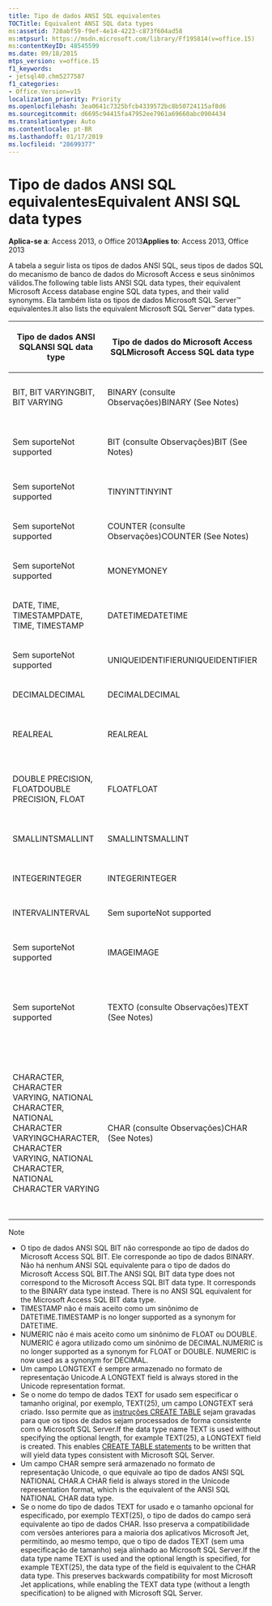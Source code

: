```yaml
---
title: Tipo de dados ANSI SQL equivalentes
TOCTitle: Equivalent ANSI SQL data types
ms:assetid: 720abf59-f9ef-4e14-4223-c873f604ad58
ms:mtpsurl: https://msdn.microsoft.com/library/Ff195814(v=office.15)
ms:contentKeyID: 48545599
ms.date: 09/18/2015
mtps_version: v=office.15
f1_keywords:
- jetsql40.chm5277587
f1_categories:
- Office.Version=v15
localization_priority: Priority
ms.openlocfilehash: 3ea0641c7325bfcb4339572bc8b50724115af8d6
ms.sourcegitcommit: d6695c94415fa47952ee7961a69660abc0904434
ms.translationtype: Auto
ms.contentlocale: pt-BR
ms.lasthandoff: 01/17/2019
ms.locfileid: "28699377"
---
```

# <a name="equivalent-ansi-sql-data-types"></a><span data-ttu-id="ac6df-102">Tipo de dados ANSI SQL equivalentes</span><span class="sxs-lookup"><span data-stu-id="ac6df-102">Equivalent ANSI SQL data types</span></span>


<span data-ttu-id="ac6df-103">**Aplica-se a**: Access 2013, o Office 2013</span><span class="sxs-lookup"><span data-stu-id="ac6df-103">**Applies to**: Access 2013, Office 2013</span></span>

<span data-ttu-id="ac6df-104">A tabela a seguir lista os tipos de dados ANSI SQL, seus tipos de dados SQL do mecanismo de banco de dados do Microsoft Access e seus sinônimos válidos.</span><span class="sxs-lookup"><span data-stu-id="ac6df-104">The following table lists ANSI SQL data types, their equivalent Microsoft Access database engine SQL data types, and their valid synonyms.</span></span> <span data-ttu-id="ac6df-105">Ela também lista os tipos de dados Microsoft SQL Server™ equivalentes.</span><span class="sxs-lookup"><span data-stu-id="ac6df-105">It also lists the equivalent Microsoft SQL Server™ data types.</span></span>

<table>
<colgroup>
<col style="width: 25%" />
<col style="width: 25%" />
<col style="width: 25%" />
<col style="width: 25%" />
</colgroup>
<thead>
<tr class="header">
<th><p><span data-ttu-id="ac6df-106">Tipo de dados ANSI SQL</span><span class="sxs-lookup"><span data-stu-id="ac6df-106">ANSI SQL data type</span></span></p></th>
<th><p><span data-ttu-id="ac6df-107">Tipo de dados do Microsoft Access SQL</span><span class="sxs-lookup"><span data-stu-id="ac6df-107">Microsoft Access SQL data type</span></span></p></th>
<th><p><span data-ttu-id="ac6df-108">
Sinônimo</span><span class="sxs-lookup"><span data-stu-id="ac6df-108">Synonym</span></span></p></th>
<th><p><span data-ttu-id="ac6df-109">Tipo de dados do Microsoft SQL Server</span><span class="sxs-lookup"><span data-stu-id="ac6df-109">Microsoft SQL Server data type</span></span></p></th>
</tr>
</thead>
<tbody>
<tr class="odd">
<td><p><span data-ttu-id="ac6df-110">BIT, BIT VARYING</span><span class="sxs-lookup"><span data-stu-id="ac6df-110">BIT, BIT VARYING</span></span></p></td>
<td><p><span data-ttu-id="ac6df-111">BINARY (consulte Observações)</span><span class="sxs-lookup"><span data-stu-id="ac6df-111">BINARY (See Notes)</span></span></p></td>
<td><p><span data-ttu-id="ac6df-112">VARBINARY, BINÁRIO VARIANTE BIT VARIADOS</span><span class="sxs-lookup"><span data-stu-id="ac6df-112">VARBINARY, BINARY VARYING BIT VARYING</span></span></p></td>
<td><p><span data-ttu-id="ac6df-113">BINARY, VARBINARY</span><span class="sxs-lookup"><span data-stu-id="ac6df-113">BINARY, VARBINARY</span></span></p></td>
</tr>
<tr class="even">
<td><p><span data-ttu-id="ac6df-114">Sem suporte</span><span class="sxs-lookup"><span data-stu-id="ac6df-114">Not supported</span></span></p></td>
<td><p><span data-ttu-id="ac6df-115">BIT (consulte Observações)</span><span class="sxs-lookup"><span data-stu-id="ac6df-115">BIT (See Notes)</span></span></p></td>
<td><p><span data-ttu-id="ac6df-116">BOOLEAN, LOGICAL, LOGICAL1, YESNO</span><span class="sxs-lookup"><span data-stu-id="ac6df-116">BOOLEAN, LOGICAL, LOGICAL1, YESNO</span></span></p></td>
<td><p><span data-ttu-id="ac6df-117">BIT</span><span class="sxs-lookup"><span data-stu-id="ac6df-117">BIT</span></span></p></td>
</tr>
<tr class="odd">
<td><p><span data-ttu-id="ac6df-118">Sem suporte</span><span class="sxs-lookup"><span data-stu-id="ac6df-118">Not supported</span></span></p></td>
<td><p><span data-ttu-id="ac6df-119">TINYINT</span><span class="sxs-lookup"><span data-stu-id="ac6df-119">TINYINT</span></span></p></td>
<td><p><span data-ttu-id="ac6df-120">INTEGER1, BYTE</span><span class="sxs-lookup"><span data-stu-id="ac6df-120">INTEGER1, BYTE</span></span></p></td>
<td><p><span data-ttu-id="ac6df-121">TINYINT</span><span class="sxs-lookup"><span data-stu-id="ac6df-121">TINYINT</span></span></p></td>
</tr>
<tr class="even">
<td><p><span data-ttu-id="ac6df-122">Sem suporte</span><span class="sxs-lookup"><span data-stu-id="ac6df-122">Not supported</span></span></p></td>
<td><p><span data-ttu-id="ac6df-123">COUNTER (consulte Observações)</span><span class="sxs-lookup"><span data-stu-id="ac6df-123">COUNTER (See Notes)</span></span></p></td>
<td><p><span data-ttu-id="ac6df-124">AUTOINCREMENT</span><span class="sxs-lookup"><span data-stu-id="ac6df-124">AUTOINCREMENT</span></span></p></td>
<td><p><span data-ttu-id="ac6df-125">(Consulte Observações)</span><span class="sxs-lookup"><span data-stu-id="ac6df-125">(See Notes)</span></span></p></td>
</tr>
<tr class="odd">
<td><p><span data-ttu-id="ac6df-126">Sem suporte</span><span class="sxs-lookup"><span data-stu-id="ac6df-126">Not supported</span></span></p></td>
<td><p><span data-ttu-id="ac6df-127">MONEY</span><span class="sxs-lookup"><span data-stu-id="ac6df-127">MONEY</span></span></p></td>
<td><p><span data-ttu-id="ac6df-128">CURRENCY</span><span class="sxs-lookup"><span data-stu-id="ac6df-128">CURRENCY</span></span></p></td>
<td><p><span data-ttu-id="ac6df-129">MONEY</span><span class="sxs-lookup"><span data-stu-id="ac6df-129">MONEY</span></span></p></td>
</tr>
<tr class="even">
<td><p><span data-ttu-id="ac6df-130">DATE, TIME, TIMESTAMP</span><span class="sxs-lookup"><span data-stu-id="ac6df-130">DATE, TIME, TIMESTAMP</span></span></p></td>
<td><p><span data-ttu-id="ac6df-131">DATETIME</span><span class="sxs-lookup"><span data-stu-id="ac6df-131">DATETIME</span></span></p></td>
<td><p><span data-ttu-id="ac6df-132">DATE, TIME (consulte Observações)</span><span class="sxs-lookup"><span data-stu-id="ac6df-132">DATE, TIME (See Notes)</span></span></p></td>
<td><p><span data-ttu-id="ac6df-133">DATETIME</span><span class="sxs-lookup"><span data-stu-id="ac6df-133">DATETIME</span></span></p></td>
</tr>
<tr class="odd">
<td><p><span data-ttu-id="ac6df-134">Sem suporte</span><span class="sxs-lookup"><span data-stu-id="ac6df-134">Not supported</span></span></p></td>
<td><p><span data-ttu-id="ac6df-135">UNIQUEIDENTIFIER</span><span class="sxs-lookup"><span data-stu-id="ac6df-135">UNIQUEIDENTIFIER</span></span></p></td>
<td><p><span data-ttu-id="ac6df-136">GUID</span><span class="sxs-lookup"><span data-stu-id="ac6df-136">GUID</span></span></p></td>
<td><p><span data-ttu-id="ac6df-137">UNIQUEIDENTIFIER</span><span class="sxs-lookup"><span data-stu-id="ac6df-137">UNIQUEIDENTIFIER</span></span></p></td>
</tr>
<tr class="even">
<td><p><span data-ttu-id="ac6df-138">DECIMAL</span><span class="sxs-lookup"><span data-stu-id="ac6df-138">DECIMAL</span></span></p></td>
<td><p><span data-ttu-id="ac6df-139">DECIMAL</span><span class="sxs-lookup"><span data-stu-id="ac6df-139">DECIMAL</span></span></p></td>
<td><p><span data-ttu-id="ac6df-140">NUMERIC, DEC</span><span class="sxs-lookup"><span data-stu-id="ac6df-140">NUMERIC, DEC</span></span></p></td>
<td><p><span data-ttu-id="ac6df-141">DECIMAL</span><span class="sxs-lookup"><span data-stu-id="ac6df-141">DECIMAL</span></span></p></td>
</tr>
<tr class="odd">
<td><p><span data-ttu-id="ac6df-142">REAL</span><span class="sxs-lookup"><span data-stu-id="ac6df-142">REAL</span></span></p></td>
<td><p><span data-ttu-id="ac6df-143">REAL</span><span class="sxs-lookup"><span data-stu-id="ac6df-143">REAL</span></span></p></td>
<td><p><span data-ttu-id="ac6df-144">SINGLE, FLOAT4, IEEESINGLE</span><span class="sxs-lookup"><span data-stu-id="ac6df-144">SINGLE, FLOAT4, IEEESINGLE</span></span></p></td>
<td><p><span data-ttu-id="ac6df-145">REAL</span><span class="sxs-lookup"><span data-stu-id="ac6df-145">REAL</span></span></p></td>
</tr>
<tr class="even">
<td><p><span data-ttu-id="ac6df-146">DOUBLE PRECISION, FLOAT</span><span class="sxs-lookup"><span data-stu-id="ac6df-146">DOUBLE PRECISION, FLOAT</span></span></p></td>
<td><p><span data-ttu-id="ac6df-147">FLOAT</span><span class="sxs-lookup"><span data-stu-id="ac6df-147">FLOAT</span></span></p></td>
<td><p><span data-ttu-id="ac6df-148">DOUBLE, FLOAT8, IEEEDOUBLE, NUMBER (consulte Observações)</span><span class="sxs-lookup"><span data-stu-id="ac6df-148">DOUBLE, FLOAT8, IEEEDOUBLE, NUMBER (See Notes)</span></span></p></td>
<td><p><span data-ttu-id="ac6df-149">FLOAT</span><span class="sxs-lookup"><span data-stu-id="ac6df-149">FLOAT</span></span></p></td>
</tr>
<tr class="odd">
<td><p><span data-ttu-id="ac6df-150">SMALLINT</span><span class="sxs-lookup"><span data-stu-id="ac6df-150">SMALLINT</span></span></p></td>
<td><p><span data-ttu-id="ac6df-151">SMALLINT</span><span class="sxs-lookup"><span data-stu-id="ac6df-151">SMALLINT</span></span></p></td>
<td><p><span data-ttu-id="ac6df-152">SHORT, INTEGER2</span><span class="sxs-lookup"><span data-stu-id="ac6df-152">SHORT, INTEGER2</span></span></p></td>
<td><p><span data-ttu-id="ac6df-153">SMALLINT</span><span class="sxs-lookup"><span data-stu-id="ac6df-153">SMALLINT</span></span></p></td>
</tr>
<tr class="even">
<td><p><span data-ttu-id="ac6df-154">INTEGER</span><span class="sxs-lookup"><span data-stu-id="ac6df-154">INTEGER</span></span></p></td>
<td><p><span data-ttu-id="ac6df-155">INTEGER</span><span class="sxs-lookup"><span data-stu-id="ac6df-155">INTEGER</span></span></p></td>
<td><p><span data-ttu-id="ac6df-156">LONG, INT, INTEGER4</span><span class="sxs-lookup"><span data-stu-id="ac6df-156">LONG, INT, INTEGER4</span></span></p></td>
<td><p><span data-ttu-id="ac6df-157">INTEGER</span><span class="sxs-lookup"><span data-stu-id="ac6df-157">INTEGER</span></span></p></td>
</tr>
<tr class="odd">
<td><p><span data-ttu-id="ac6df-158">INTERVAL</span><span class="sxs-lookup"><span data-stu-id="ac6df-158">INTERVAL</span></span></p></td>
<td><p><span data-ttu-id="ac6df-159">Sem suporte</span><span class="sxs-lookup"><span data-stu-id="ac6df-159">Not supported</span></span></p></td>
<td><p></p></td>
<td><p><span data-ttu-id="ac6df-160">Sem suporte</span><span class="sxs-lookup"><span data-stu-id="ac6df-160">Not supported</span></span></p></td>
</tr>
<tr class="even">
<td><p><span data-ttu-id="ac6df-161">Sem suporte</span><span class="sxs-lookup"><span data-stu-id="ac6df-161">Not supported</span></span></p></td>
<td><p><span data-ttu-id="ac6df-162">IMAGE</span><span class="sxs-lookup"><span data-stu-id="ac6df-162">IMAGE</span></span></p></td>
<td><p><span data-ttu-id="ac6df-163">LONGBINARY, GENERAL, OLEOBJECT</span><span class="sxs-lookup"><span data-stu-id="ac6df-163">LONGBINARY, GENERAL, OLEOBJECT</span></span></p></td>
<td><p><span data-ttu-id="ac6df-164">IMAGE</span><span class="sxs-lookup"><span data-stu-id="ac6df-164">IMAGE</span></span></p></td>
</tr>
<tr class="odd">
<td><p><span data-ttu-id="ac6df-165">Sem suporte</span><span class="sxs-lookup"><span data-stu-id="ac6df-165">Not supported</span></span></p></td>
<td><p><span data-ttu-id="ac6df-166">TEXTO (consulte Observações)</span><span class="sxs-lookup"><span data-stu-id="ac6df-166">TEXT (See Notes)</span></span></p></td>
<td><p><span data-ttu-id="ac6df-167">LONGTEXT, LONGCHAR, MEMO, NOTE, NTEXT (consulte Observações)</span><span class="sxs-lookup"><span data-stu-id="ac6df-167">LONGTEXT, LONGCHAR, MEMO, NOTE, NTEXT (See Notes)</span></span></p></td>
<td><p><span data-ttu-id="ac6df-168">TEXT</span><span class="sxs-lookup"><span data-stu-id="ac6df-168">TEXT</span></span></p></td>
</tr>
<tr class="even">
<td><p><span data-ttu-id="ac6df-169">CHARACTER, CHARACTER VARYING, NATIONAL CHARACTER, NATIONAL CHARACTER VARYING</span><span class="sxs-lookup"><span data-stu-id="ac6df-169">CHARACTER, CHARACTER VARYING, NATIONAL CHARACTER, NATIONAL CHARACTER VARYING</span></span></p></td>
<td><p><span data-ttu-id="ac6df-170">CHAR (consulte Observações)</span><span class="sxs-lookup"><span data-stu-id="ac6df-170">CHAR (See Notes)</span></span></p></td>
<td><p><span data-ttu-id="ac6df-171">Text (n), ALPHANUMERIC, CHARACTER, STRING, VARCHAR, CHARACTER VARYING, NCHAR, NATIONAL CHARACTER, NATIONAL CHAR, NATIONAL CHARACTER VARYING, NATIONAL CHAR VARYING (consulte Observações)</span><span class="sxs-lookup"><span data-stu-id="ac6df-171">TEXT(n), ALPHANUMERIC, CHARACTER, STRING, VARCHAR, CHARACTER VARYING, NCHAR, NATIONAL CHARACTER, NATIONAL CHAR, NATIONAL CHARACTER VARYING, NATIONAL CHAR VARYING (See Notes)</span></span></p></td>
<td><p><span data-ttu-id="ac6df-172">CHAR, VARCHAR, NCHAR, NVARCHAR</span><span class="sxs-lookup"><span data-stu-id="ac6df-172">CHAR, VARCHAR, NCHAR, NVARCHAR</span></span></p></td>
</tr>
</tbody>
</table>



> [!NOTE]
> - <span data-ttu-id="ac6df-p102">O tipo de dados ANSI SQL BIT não corresponde ao tipo de dados do Microsoft Access SQL BIT. Ele corresponde ao tipo de dados BINARY. Não há nenhum ANSI SQL equivalente para o tipo de dados do Microsoft Access SQL BIT.</span><span class="sxs-lookup"><span data-stu-id="ac6df-p102">The ANSI SQL BIT data type does not correspond to the Microsoft Access SQL BIT data type. It corresponds to the BINARY data type instead. There is no ANSI SQL equivalent for the Microsoft Access SQL BIT data type.</span></span>
> - <span data-ttu-id="ac6df-176">TIMESTAMP não é mais aceito como um sinônimo de DATETIME.</span><span class="sxs-lookup"><span data-stu-id="ac6df-176">TIMESTAMP is no longer supported as a synonym for DATETIME.</span></span>
> - <span data-ttu-id="ac6df-p103">NUMERIC não é mais aceito como um sinônimo de FLOAT ou DOUBLE. NUMERIC é agora utilizado como um sinônimo de DECIMAL.</span><span class="sxs-lookup"><span data-stu-id="ac6df-p103">NUMERIC is no longer supported as a synonym for FLOAT or DOUBLE. NUMERIC is now used as a synonym for DECIMAL.</span></span>
> - <span data-ttu-id="ac6df-179">Um campo LONGTEXT é sempre armazenado no formato de representação Unicode.</span><span class="sxs-lookup"><span data-stu-id="ac6df-179">A LONGTEXT field is always stored in the Unicode representation format.</span></span>
> - <span data-ttu-id="ac6df-p104">Se o nome do tempo de dados TEXT for usado sem especificar o tamanho original, por exemplo, TEXT(25), um campo LONGTEXT será criado. Isso permite que as [instruções CREATE TABLE](create-table-statement-microsoft-access-sql.md) sejam gravadas para que os tipos de dados sejam processados de forma consistente com o Microsoft SQL Server.</span><span class="sxs-lookup"><span data-stu-id="ac6df-p104">If the data type name TEXT is used without specifying the optional length, for example TEXT(25), a LONGTEXT field is created. This enables [CREATE TABLE statements](create-table-statement-microsoft-access-sql.md) to be written that will yield data types consistent with Microsoft SQL Server.</span></span>
> - <span data-ttu-id="ac6df-182">Um campo CHAR sempre será armazenado no formato de representação Unicode, o que equivale ao tipo de dados ANSI SQL NATIONAL CHAR.</span><span class="sxs-lookup"><span data-stu-id="ac6df-182">A CHAR field is always stored in the Unicode representation format, which is the equivalent of the ANSI SQL NATIONAL CHAR data type.</span></span>
> - <span data-ttu-id="ac6df-p105">Se o nome do tipo de dados TEXT for usado e o tamanho opcional for especificado, por exemplo TEXT(25), o tipo de dados do campo será equivalente ao tipo de dados CHAR. Isso preserva a compatibilidade com versões anteriores para a maioria dos aplicativos Microsoft Jet, permitindo, ao mesmo tempo, que o tipo de dados TEXT (sem uma especificação de tamanho) seja alinhado ao Microsoft SQL Server.</span><span class="sxs-lookup"><span data-stu-id="ac6df-p105">If the data type name TEXT is used and the optional length is specified, for example TEXT(25), the data type of the field is equivalent to the CHAR data type. This preserves backwards compatibility for most Microsoft Jet applications, while enabling the TEXT data type (without a length specification) to be aligned with Microsoft SQL Server.</span></span>


